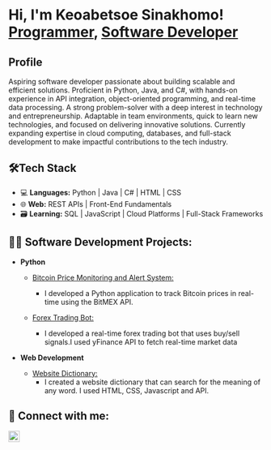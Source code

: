 <h1>Hi, I'm Keoabetsoe Sinakhomo! <br/><a href="https://github.com/joshmadakor1">Programmer</a>, <a href="https://www.linkedin.com/in/joshmadakor/">Software Developer</a>

<h2>Profile</h2>

<p>Aspiring software developer passionate about building scalable and efficient solutions. Proficient in Python, Java, and C#, with hands-on experience in API integration, object-oriented programming, and real-time data processing. A strong problem-solver with a deep interest in technology and entrepreneurship. Adaptable in team environments, quick to learn new technologies, and focused on delivering innovative solutions. Currently expanding expertise in cloud computing, databases, and full-stack development to make impactful contributions to the tech industry.</p>

<h2>🛠Tech Stack</h2>

- 💻 **Languages:** Python | Java | C# | HTML | CSS
- 🌐 **Web:** REST APIs | Front-End Fundamentals
- 🗃️ **Learning:** SQL | JavaScript | Cloud Platforms | Full-Stack Frameworks

<h2>👨‍💻 Software Development Projects:</h2>

- <b>Python</b>
  - [Bitcoin Price Monitoring and Alert System:](https://github.com/Keoabetsoe1217)
    - I developed a Python application to track Bitcoin prices in real-time using the BitMEX API.
  
  - [Forex Trading Bot:](https://github.com/Keoabetsoe1217)
    - I developed a real-time forex trading bot that uses buy/sell signals.I used yFinance API to fetch real-time market data
    
- <b>Web Development</b>
  - [Website Dictionary:](https://github.com/Keoabetsoe1217 )
     - I created a website dictionary that can search for the meaning of any word. I used HTML, CSS, Javascript 
    and API. 

<h2> 🤳 Connect with me:</h2>

[<img align="left" alt="Keoabetsoe Sinakhomo | LinkedIn" width="22px" src="https://cdn.jsdelivr.net/npm/simple-icons@v3/icons/linkedin.svg" />][linkedin]

[linkedin]: www.linkedin.com/in/keabetsoe-sinakhomo-969a25299 
